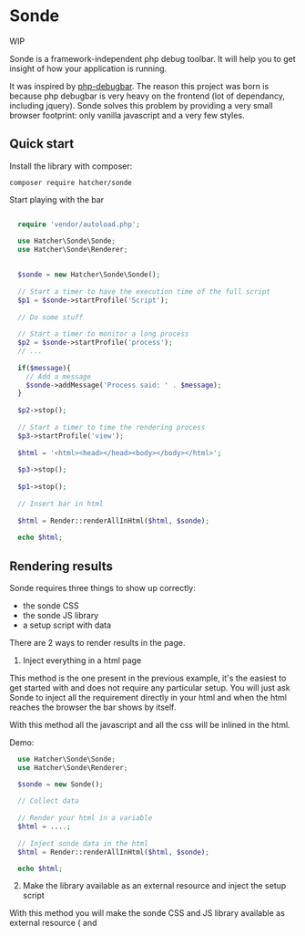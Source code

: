 Sonde
=====

WIP

Sonde is a framework-independent php debug toolbar. It will help you to get insight of how your application is running.

It was inspired by [php-debugbar](https://github.com/maximebf/php-debugbar).
The reason this project was born is because php debugbar is very heavy on the frontend (lot of dependancy, including 
jquery). Sonde solves this problem by providing a very small browser footprint: 
only vanilla javascript and a very few styles.


Quick start
-----------


Install the library with composer:

``composer require hatcher/sonde``

Start playing with the bar

```php

  require 'vendor/autoload.php';

  use Hatcher\Sonde\Sonde;
  use Hatcher\Sonde\Renderer;
  
  
  $sonde = new Hatcher\Sonde\Sonde();
  
  // Start a timer to have the execution time of the full script
  $p1 = $sonde->startProfile('Script');
  
  // Do some stuff
  
  // Start a timer to monitor a long process
  $p2 = $sonde->startProfile('process');
  // ...
  
  if($message){
    // Add a message 
    $sonde->addMessage('Process said: ' . $message);
  }
  
  $p2->stop();
  
  // Start a timer to time the rendering process
  $p3->startProfile('view');
  
  $html = '<html><head></head><body></body></html>';
  
  $p3->stop();
  
  $p1->stop();
  
  // Insert bar in html
  
  $html = Render::renderAllInHtml($html, $sonde);
  
  echo $html;
```

Rendering results
-----------------

Sonde requires three things to show up correctly:

- the sonde CSS
- the sonde JS library
- a setup script with data

There are 2 ways to render results in the page.

1. Inject everything in a html page

This method is the one present in the previous example, it's the easiest to get started with and does not require any
particular setup. You will just ask Sonde to inject all the requirement directly in your html and when the html
reaches the browser the bar shows by itself.

With this method all the javascript and all the css will be inlined in the html.

Demo:

```php
  use Hatcher\Sonde\Sonde;
  use Hatcher\Sonde\Renderer;

  $sonde = new Sonde();
  
  // Collect data
  
  // Render your html in a variable
  $html = ....;
  
  // Inject sonde data in the html
  $html = Render::renderAllInHtml($html, $sonde);

  echo $html;
```

2. Make the library available as an external resource and inject the setup script

With this method you will make the sonde CSS and JS library available as external resource (<link> and <script src='...'>)
and you will inject the setup script.

To do this you need to make available the content of the ``dist`` directory from http or use the cdn (TODO)

Demo:

```php
  use Hatcher\Sonde\Sonde;
  use Hatcher\Sonde\Renderer;

  $sonde = new Sonde();
  
  // Collect data
  
  // Render your html in a variable
  $html = ....;
  
  // Inject sonde data in the html
  $html = Render::addExternalCss('path/to/dist/sonde.css', $html);
  $html = Render::addExternalJs('path/to/dist/sonde.js', $html);
  $html = Render::renderSetupInHtml($html, $sonde);

  echo $html;
```

Render ajax requests
--------------------

Sonde is able to profile your ajax request as well.
It uses http headers to send data from php to browser and it's as simple as with the html version. 
It only requires that the page that initiates the ajax request has already a sonde bar initialized.

Demo:

```php
  use Hatcher\Sonde\Sonde;
  use Hatcher\Sonde\Renderer;

  $sonde = new Sonde();
  
  // Collect data
  
  // Get headers to send with request
  $headers = \Hatcher\Sonde\Renderer::renderAsResponseHeaders($sonde);
  
  // Send the headers in the response
  foreach($headers as $n=>$v){
      header("$n: $v");
  }
  
  echo 'some response';
```

Augment the javascript
----------------------

You can augment the setup script and add plugins to the bar.
To do this you will inject your own javascript into the setup script.
The example below will show how to customize color of elements in the timeline:


First write a js file that will contain the injected script:

```js
  // foo.js
  
  // bar is a javascript variable that we can modify 
  
  bar.addProfileType('foo', {
    color: "#3D00A8"
  });
```

Then in the php we add this file in the sonde:

```php
  $sonde->addJsPluginFile(__DIR__ . '/foo.js');
  
  // And now when we add a profile named foo it will get the color specified in the javascript above
  $p = $sonde->startProfile('foo');
```

When customizing javascript, you are not limited to the color. See next section for a full list of feature.


Javascript plugin
-----------------

As stated in the previous section you can add plugin to the bar. Here is the list of what you can customize

### Customize the timeline

```js
  bar.addProfileType('foo',
    {
      // All foo elements will have this color in the timeline
      color: "#3D00A8", 
      
      // The output of this function will be added after the element title in the timeline. It helps
      // To have a short details about the element at a glance 
      synopsis: function(profile){
         if (profile.data) {
            return profile.data.ok ? 'OK' : '<span style="color: red;">FAIL</span>';;
         }
         return '';
      }
    }
  );
```



Thanks
------

Thanks to [php-debugbar](https://github.com/maximebf/php-debugbar) that served as inspiration for many things in the 
php part of the application.

License
-------

[Fair License](https://opensource.org/licenses/Fair) 


TODO
----

- More plugin (twig...)
- Better data preview in timeline (array, int=0...)
- Database panel plugin
- PDO Report doc
- Handle redirection stacking
- Make colors and names configurable from php
- Provide more messages types (error, warning, success, info)

